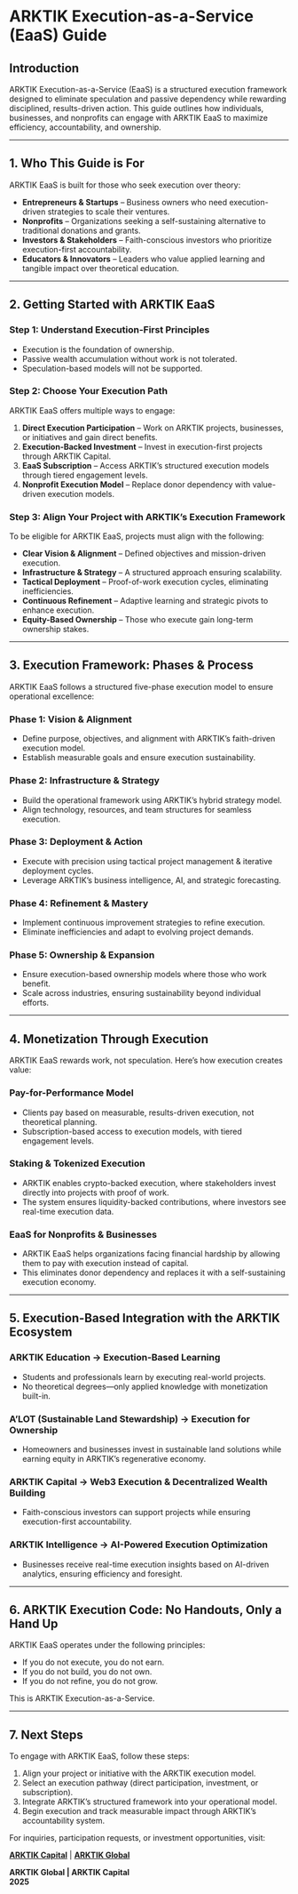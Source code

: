 # ARKTIK Execution-as-a-Service (EaaS) Guide

## Introduction

ARKTIK Execution-as-a-Service (EaaS) is a structured execution framework designed to eliminate speculation and passive dependency while rewarding disciplined, results-driven action. This guide outlines how individuals, businesses, and nonprofits can engage with ARKTIK EaaS to maximize efficiency, accountability, and ownership.

---

## 1. Who This Guide is For

ARKTIK EaaS is built for those who seek execution over theory:

- **Entrepreneurs & Startups** – Business owners who need execution-driven strategies to scale their ventures.  
- **Nonprofits** – Organizations seeking a self-sustaining alternative to traditional donations and grants.  
- **Investors & Stakeholders** – Faith-conscious investors who prioritize execution-first accountability.  
- **Educators & Innovators** – Leaders who value applied learning and tangible impact over theoretical education.  

---

## 2. Getting Started with ARKTIK EaaS

### Step 1: Understand Execution-First Principles
- Execution is the foundation of ownership.
- Passive wealth accumulation without work is not tolerated.
- Speculation-based models will not be supported.

### Step 2: Choose Your Execution Path  
ARKTIK EaaS offers multiple ways to engage:

1. **Direct Execution Participation** – Work on ARKTIK projects, businesses, or initiatives and gain direct benefits.  
2. **Execution-Backed Investment** – Invest in execution-first projects through ARKTIK Capital.  
3. **EaaS Subscription** – Access ARKTIK’s structured execution models through tiered engagement levels.  
4. **Nonprofit Execution Model** – Replace donor dependency with value-driven execution models.  

### Step 3: Align Your Project with ARKTIK’s Execution Framework  
To be eligible for ARKTIK EaaS, projects must align with the following:

- **Clear Vision & Alignment** – Defined objectives and mission-driven execution.  
- **Infrastructure & Strategy** – A structured approach ensuring scalability.  
- **Tactical Deployment** – Proof-of-work execution cycles, eliminating inefficiencies.  
- **Continuous Refinement** – Adaptive learning and strategic pivots to enhance execution.  
- **Equity-Based Ownership** – Those who execute gain long-term ownership stakes.  

---

## 3. Execution Framework: Phases & Process  

ARKTIK EaaS follows a structured five-phase execution model to ensure operational excellence:  

### **Phase 1: Vision & Alignment**  
- Define purpose, objectives, and alignment with ARKTIK’s faith-driven execution model.  
- Establish measurable goals and ensure execution sustainability.  

### **Phase 2: Infrastructure & Strategy**  
- Build the operational framework using ARKTIK’s hybrid strategy model.  
- Align technology, resources, and team structures for seamless execution.  

### **Phase 3: Deployment & Action**  
- Execute with precision using tactical project management & iterative deployment cycles.  
- Leverage ARKTIK’s business intelligence, AI, and strategic forecasting.  

### **Phase 4: Refinement & Mastery**  
- Implement continuous improvement strategies to refine execution.  
- Eliminate inefficiencies and adapt to evolving project demands.  

### **Phase 5: Ownership & Expansion**  
- Ensure execution-based ownership models where those who work benefit.  
- Scale across industries, ensuring sustainability beyond individual efforts.  

---

## 4. Monetization Through Execution  

ARKTIK EaaS rewards work, not speculation. Here’s how execution creates value:  

### **Pay-for-Performance Model**  
- Clients pay based on measurable, results-driven execution, not theoretical planning.  
- Subscription-based access to execution models, with tiered engagement levels.  

### **Staking & Tokenized Execution**  
- ARKTIK enables crypto-backed execution, where stakeholders invest directly into projects with proof of work.  
- The system ensures liquidity-backed contributions, where investors see real-time execution data.  

### **EaaS for Nonprofits & Businesses**  
- ARKTIK EaaS helps organizations facing financial hardship by allowing them to pay with execution instead of capital.  
- This eliminates donor dependency and replaces it with a self-sustaining execution economy.  

---

## 5. Execution-Based Integration with the ARKTIK Ecosystem  

### **ARKTIK Education → Execution-Based Learning**  
- Students and professionals learn by executing real-world projects.  
- No theoretical degrees—only applied knowledge with monetization built-in.  

### **A’LOT (Sustainable Land Stewardship) → Execution for Ownership**  
- Homeowners and businesses invest in sustainable land solutions while earning equity in ARKTIK’s regenerative economy.  

### **ARKTIK Capital → Web3 Execution & Decentralized Wealth Building**  
- Faith-conscious investors can support projects while ensuring execution-first accountability.  

### **ARKTIK Intelligence → AI-Powered Execution Optimization**  
- Businesses receive real-time execution insights based on AI-driven analytics, ensuring efficiency and foresight.  

---

## 6. ARKTIK Execution Code: No Handouts, Only a Hand Up  

ARKTIK EaaS operates under the following principles:  

- If you do not execute, you do not earn.  
- If you do not build, you do not own.  
- If you do not refine, you do not grow.  

This is ARKTIK Execution-as-a-Service.  

---

## 7. Next Steps  

To engage with ARKTIK EaaS, follow these steps:  

1. Align your project or initiative with the ARKTIK execution model.  
2. Select an execution pathway (direct participation, investment, or subscription).  
3. Integrate ARKTIK’s structured framework into your operational model.  
4. Begin execution and track measurable impact through ARKTIK’s accountability system.  

For inquiries, participation requests, or investment opportunities, visit:  

**[ARKTIK Capital](https://arktikcapital.com)** | **[ARKTIK Global](https://arktikglobal.com)**  

**ARKTIK Global | ARKTIK Capital**  
**2025**  
